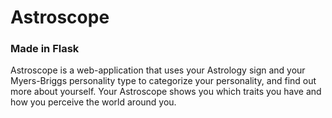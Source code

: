 # Astroscope
### Made in Flask
Astroscope is a web-application that uses your Astrology sign and your Myers-Briggs personality type to categorize your personality, and find out more about yourself. Your Astroscope shows you which traits you have and how you perceive the world around you.



